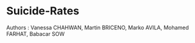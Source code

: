 # Suicide-Rates
Authors : Vanessa CHAHWAN, Martin BRICENO, Marko AVILA, Mohamed FARHAT, Babacar SOW
